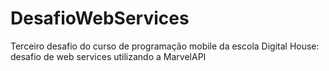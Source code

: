 # DesafioWebServices
Terceiro desafio do curso de programação mobile da escola Digital House: desafio de web services utilizando a MarvelAPI
